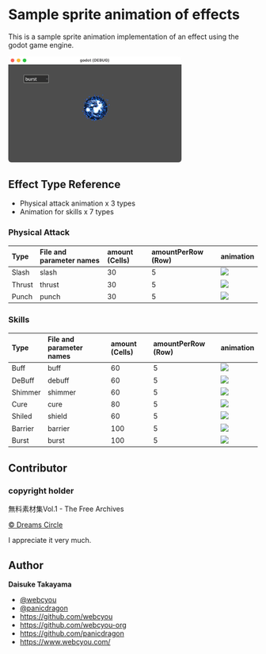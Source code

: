 # Sample sprite animation of effects

This is a sample sprite animation implementation of an effect using the godot game engine.

<img width="350" src="https://github.com/godot-game-samples/sprite_anime/blob/main/assets/screenshot/screen.png">

## Effect Type Reference

- Physical attack animation x 3 types
- Animation for skills x 7 types

### Physical Attack

| Type | File and parameter names | amount (Cells) | amountPerRow (Row) | animation |
|:--------------|:--------------|:------------|:------------|:------------|
| Slash | slash | 30 | 5 | <img width="120" src="https://user-images.githubusercontent.com/1584153/227741121-75f1f72d-d57f-4cd0-8393-0343fe5ba33c.gif"> |
| Thrust | thrust | 30 | 5 | <img width="120" src="https://user-images.githubusercontent.com/1584153/227741761-7bf03882-614a-4f67-9711-ac0e375e5f72.gif"> |
| Punch | punch | 30 | 5 | <img width="120" src="https://user-images.githubusercontent.com/1584153/227741831-0b16d0b0-e211-44b2-80bd-8b4374a1f9bc.gif"> |


### Skills

| Type | File and parameter names | amount (Cells) | amountPerRow (Row) | animation |
|:--------------|:--------------|:------------|:------------|:------------|
| Buff | buff | 60 | 5 |  <img width="120" src="https://user-images.githubusercontent.com/1584153/227741846-7e492d20-2a5d-4268-9d0d-b3fcbe4a73e4.gif"> |
| DeBuff | debuff | 60 | 5 |  <img width="120" src="https://user-images.githubusercontent.com/1584153/227741849-eeac42ab-233c-488b-9d02-9ffc5b1e0ce4.gif"> |
| Shimmer | shimmer | 60 | 5 |  <img width="120" src="https://user-images.githubusercontent.com/1584153/227741864-f64831cf-baa1-4b3f-9aa2-d23119e04eca.gif"> |
| Cure | cure | 80 | 5 |  <img width="120" src="https://user-images.githubusercontent.com/1584153/227741851-01064a77-c439-4d7a-ac21-019a906815ea.gif"> |
| Shiled | shield | 60 | 5 |  <img width="120" src="https://user-images.githubusercontent.com/1584153/227741853-093148ab-a26c-416f-8862-6c3ad100afd3.gif"> |
| Barrier | barrier | 100 | 5 | <img width="120" src="https://user-images.githubusercontent.com/1584153/227741854-5acf3e3e-2e2b-4d78-9a58-80c2419b8638.gif"> |
| Burst | burst | 100 | 5 | <img width="120" src="https://user-images.githubusercontent.com/1584153/227741855-5e2a281f-0fcc-4294-8a7d-bc4f374cf15d.gif"> |

## Contributor

### copyright holder

無料素材集Vol.1 - The Free Archives

[© Dreams Circle](https://booth.pm/ja/items/2122786)

I appreciate it very much.

## Author

**Daisuke Takayama**

-   [@webcyou](https://twitter.com/webcyou)
-   [@panicdragon](https://twitter.com/panicdragon)
-   <https://github.com/webcyou>
-   <https://github.com/webcyou-org>
-   <https://github.com/panicdragon>
-   <https://www.webcyou.com/>
